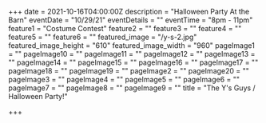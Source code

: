 +++
date = 2021-10-16T04:00:00Z
description = "Halloween Party At the Barn"
eventDate = "10/29/21"
eventDetails = ""
eventTime = "8pm - 11pm"
feature1 = "Costume Contest"
feature2 = ""
feature3 = ""
feature4 = ""
feature5 = ""
feature6 = ""
featured_image = "/y-s-2.jpg"
featured_image_height = "610"
featured_image_width = "960"
pageImage1 = ""
pageImage10 = ""
pageImage11 = ""
pageImage12 = ""
pageImage13 = ""
pageImage14 = ""
pageImage15 = ""
pageImage16 = ""
pageImage17 = ""
pageImage18 = ""
pageImage19 = ""
pageImage2 = ""
pageImage20 = ""
pageImage3 = ""
pageImage4 = ""
pageImage5 = ""
pageImage6 = ""
pageImage7 = ""
pageImage8 = ""
pageImage9 = ""
title = "The Y's Guys / Halloween Party!"

+++

